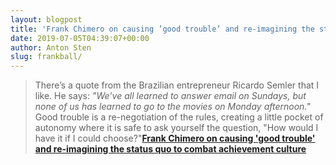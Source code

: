 ```yaml
---
layout: blogpost
title: 'Frank Chimero on causing ’good trouble’ and re-imagining the status quo to combat achievement culture'
date: 2019-07-05T04:39:07+00:00
author: Anton Sten
slug: frankball/
---
```


>There’s a quote from the Brazilian entrepreneur Ricardo Semler that I like. He says: _"We’ve all learned to answer email on Sundays, but none of us has learned to go to the movies on Monday afternoon."_ Good trouble is a re-negotiation of the rules, creating a little pocket of autonomy where it is safe to ask yourself the question, "How would I have it if I could choose?"**[Frank Chimero on causing 'good trouble' and re-imagining the status quo to combat achievement culture](https://www.creativeboom.com/features/frank-chimero/)**
